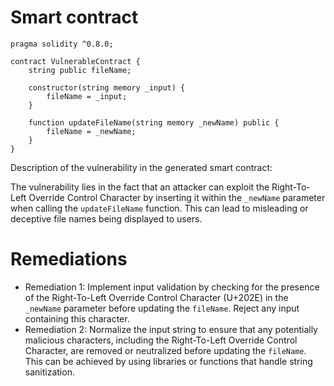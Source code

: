 # Smart contract

```solidity
pragma solidity ^0.8.0;

contract VulnerableContract {
    string public fileName;

    constructor(string memory _input) {
        fileName = _input;
    }

    function updateFileName(string memory _newName) public {
        fileName = _newName;
    }
}
```

Description of the vulnerability in the generated smart contract:

The vulnerability lies in the fact that an attacker can exploit the Right-To-Left Override Control Character by inserting it within the `_newName` parameter when calling the `updateFileName` function. This can lead to misleading or deceptive file names being displayed to users.

# Remediations

- Remediation 1: Implement input validation by checking for the presence of the Right-To-Left Override Control Character (U+202E) in the `_newName` parameter before updating the `fileName`. Reject any input containing this character.
- Remediation 2: Normalize the input string to ensure that any potentially malicious characters, including the Right-To-Left Override Control Character, are removed or neutralized before updating the `fileName`. This can be achieved by using libraries or functions that handle string sanitization.